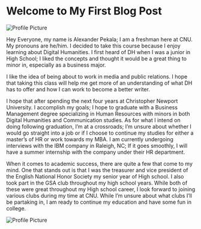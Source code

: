 # Welcome to My First Blog Post

![Profile Picture](https://2024Pekala.github.io/Alexander-Pekala/images/Profile.jpg)



Hey Everyone, my name is Alexander Pekala; I am a freshman here at CNU. My pronouns are he/him. I decided to take this course because I enjoy learning about Digital Humanities. I first heard of DH when I was a junior in High School; I liked the concepts and thought it would be a great thing to minor in, especially as a business major.

I like the idea of being about to work in media and public relations. I hope that taking this class will help me get more of an understanding of what DH has to offer and how I can work to become a better writer. 

I hope that after spending the next four years at Christopher Newport University. I accomplish my goals; I hope to graduate with a Business Management degree specializing in Human Resources with minors in both Digital Humanities and Communication studies. As for what I intend on doing following graduation, I’m at a crossroads; I’m unsure about whether I would go straight into a job or if I choose to continue my studies for either a master’s of HR or work towards my MBA. I am currently undergoing interviews with the IBM company in Raleigh, NC; If it goes smoothly, I will have a summer internship with the company under their HR department. 


When it comes to academic success, there are quite a few that come to my mind. One that stands out is that I was the treasurer and vice president of the English National Honor Society my senior year of High school.  I also took part in the GSA club throughout my high school years. While both of these were great throughout my High school career, I look forward to joining various clubs during my time at CNU. While I’m unsure about what clubs I’ll be partaking in, I am ready to continue my education and have some fun in college. 

![Profile Picture](https://2024Pekala.github.io/Alexander-Pekala/images/BlogPhoto.jpg)
